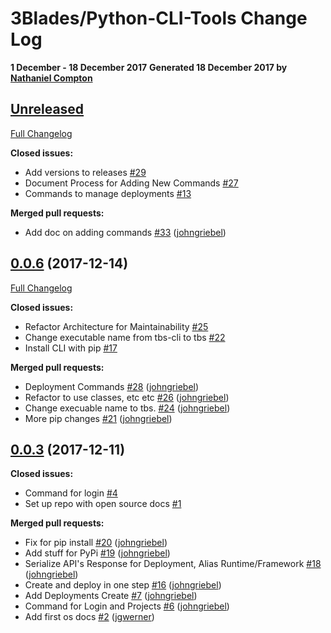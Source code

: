 # 3Blades/Python-CLI-Tools Change Log
**1 December - 18 December 2017**
**Generated 18 December 2017 by [Nathaniel Compton](https://github.com/nathanielcompton)**

## [Unreleased](https://github.com/3blades/python-cli-tools/tree/HEAD)

[Full Changelog](https://github.com/3blades/python-cli-tools/compare/0.0.6...HEAD)

**Closed issues:**

- Add versions to releases [\#29](https://github.com/3Blades/python-cli-tools/issues/29)
- Document Process for Adding New Commands [\#27](https://github.com/3Blades/python-cli-tools/issues/27)
- Commands to manage deployments [\#13](https://github.com/3Blades/python-cli-tools/issues/13)

**Merged pull requests:**

- Add doc on adding commands [\#33](https://github.com/3Blades/python-cli-tools/pull/33) ([johngriebel](https://github.com/johngriebel))

## [0.0.6](https://github.com/3blades/python-cli-tools/tree/0.0.6) (2017-12-14)
[Full Changelog](https://github.com/3blades/python-cli-tools/compare/0.0.3...0.0.6)

**Closed issues:**

- Refactor Architecture for Maintainability [\#25](https://github.com/3Blades/python-cli-tools/issues/25)
- Change executable name from tbs-cli to tbs [\#22](https://github.com/3Blades/python-cli-tools/issues/22)
- Install CLI with pip [\#17](https://github.com/3Blades/python-cli-tools/issues/17)

**Merged pull requests:**

- Deployment Commands [\#28](https://github.com/3Blades/python-cli-tools/pull/28) ([johngriebel](https://github.com/johngriebel))
- Refactor to use classes, etc etc [\#26](https://github.com/3Blades/python-cli-tools/pull/26) ([johngriebel](https://github.com/johngriebel))
- Change execuable name to tbs. [\#24](https://github.com/3Blades/python-cli-tools/pull/24) ([johngriebel](https://github.com/johngriebel))
- More pip changes [\#21](https://github.com/3Blades/python-cli-tools/pull/21) ([johngriebel](https://github.com/johngriebel))

## [0.0.3](https://github.com/3blades/python-cli-tools/tree/0.0.3) (2017-12-11)
**Closed issues:**

- Command for login [\#4](https://github.com/3Blades/python-cli-tools/issues/4)
- Set up repo with open source docs [\#1](https://github.com/3Blades/python-cli-tools/issues/1)

**Merged pull requests:**

- Fix for pip install [\#20](https://github.com/3Blades/python-cli-tools/pull/20) ([johngriebel](https://github.com/johngriebel))
- Add stuff for PyPi [\#19](https://github.com/3Blades/python-cli-tools/pull/19) ([johngriebel](https://github.com/johngriebel))
- Serialize API's Response for Deployment, Alias Runtime/Framework [\#18](https://github.com/3Blades/python-cli-tools/pull/18) ([johngriebel](https://github.com/johngriebel))
- Create and deploy in one step [\#16](https://github.com/3Blades/python-cli-tools/pull/16) ([johngriebel](https://github.com/johngriebel))
- Add Deployments Create [\#7](https://github.com/3Blades/python-cli-tools/pull/7) ([johngriebel](https://github.com/johngriebel))
- Command for Login and Projects [\#6](https://github.com/3Blades/python-cli-tools/pull/6) ([johngriebel](https://github.com/johngriebel))
- Add first os docs [\#2](https://github.com/3Blades/python-cli-tools/pull/2) ([jgwerner](https://github.com/jgwerner))
